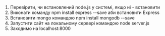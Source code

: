 1. Перевірити, чи встановлений node.js у системі, якщо ні - встановити
2. Виконати команду npm install express --save аби встановити Express
3. Встановити mongo командою npm install mongodb --save
4. Запустити сайт на локальному сервері командою node server.js
5. Заходимо на localhost:8000
